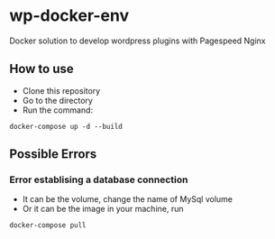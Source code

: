 # wp-docker-env
Docker solution to develop wordpress plugins with Pagespeed Nginx

## How to use
- Clone this repository
- Go to the directory
- Run the command:
```
docker-compose up -d --build
```

## Possible Errors

### Error establising a database connection

- It can be the volume, change the name of MySql volume
- Or it can be the image in your machine, run
```
docker-compose pull
```
